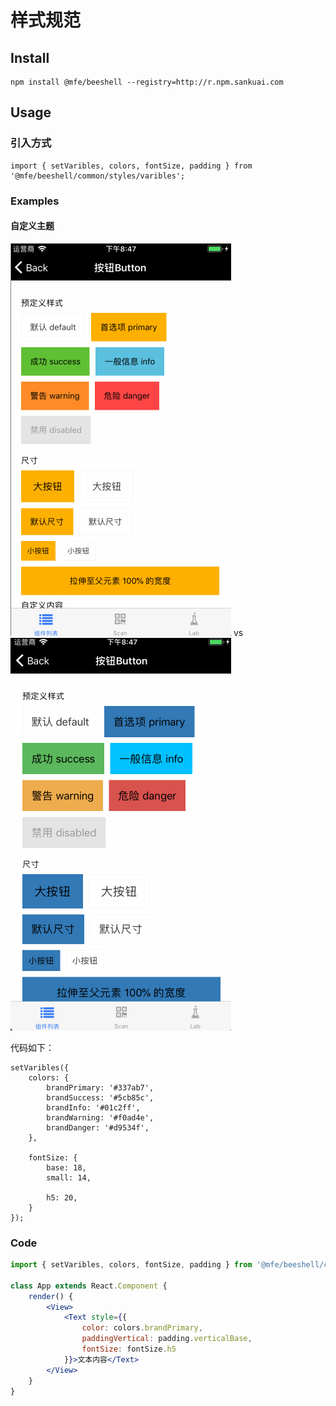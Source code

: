 # 样式规范

## Install

```
npm install @mfe/beeshell --registry=http://r.npm.sankuai.com
```

## Usage

### 引入方式

```
import { setVaribles, colors, fontSize, padding } from '@mfe/beeshell/common/styles/varibles';
```

### Examples

#### 自定义主题

![image](../images/styles/1.gif) vs
![image](../images/styles/2.gif)

代码如下：

```
setVaribles({
    colors: {
        brandPrimary: '#337ab7',
        brandSuccess: '#5cb85c',
        brandInfo: '#01c2ff',
        brandWarning: '#f0ad4e',
        brandDanger: '#d9534f',
    },

    fontSize: {
        base: 18,
        small: 14,

        h5: 20,
    }
});

```

### Code

```jsx
import { setVaribles, colors, fontSize, padding } from '@mfe/beeshell/common/styles/varibles';

class App extends React.Component {
    render() {
        <View>
            <Text style={{
                color: colors.brandPrimary,
                paddingVertical: padding.verticalBase,
                fontSize: fontSize.h5
            }}>文本内容</Text>
        </View>
    }
}

```

